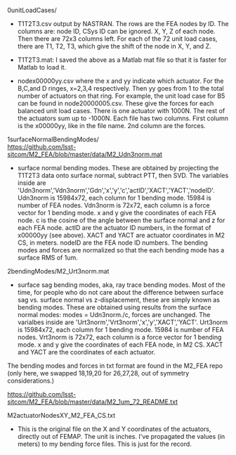 0unitLoadCases/

* T1T2T3.csv output by NASTRAN. The rows are the FEA nodes by ID. The columns are: node ID, CSys ID can be ignored. X, Y, Z of each node. Then there are 72x3 columns left. For each of the 72 unit load cases, there are T1, T2, T3, which give the shift of the node in X, Y, and Z.

* T1T2T3.mat: I saved the above as a Matlab mat file so that it is faster for Matlab to load it.

* nodex00000yy.csv where the x and yy indicate which actuator. For the B,C,and D ringes, x=2,3,4 respectively. Then yy goes from 1 to the total number of actuators on that ring. For example, the unit load case for B5 can be found in node20000005.csv. These give the forces for each balanced unit load cases. There is one actuator with 1000N. The rest of the actuators sum up to -1000N. Each file has two columns. First column is the x00000yy, like in the file name. 2nd column are the forces.

1surfaceNormalBendingModes/  
https://github.com/lsst-sitcom/M2_FEA/blob/master/data/M2_Udn3norm.mat

* surface normal bending modes. These are obtained by projecting the T1T2T3 data onto surface normal, subtract PTT, then SVD. The variables inside are 'Udn3norm','Vdn3norm','Gdn','x','y','c','actID','XACT','YACT','nodeID'. Udn3norm is 15984x72, each column for 1 bending mode. 15984 is number of FEA nodes. Vdn3norm is 72x72, each column is a force vector for 1 bending mode. x and y give the coordinates of each FEA node. c is the cosine of the angle between the surface normal and z for each FEA node. actID are the actuator ID numbers, in the format of x00000yy (see above). XACT and YACT are actuator coordinates in M2 CS, in meters. nodeID are the FEA node ID numbers. The bending modes and forces are normalized so that the each bending mode has a surface RMS of 1um.

2bendingModes/M2_Urt3norm.mat

* surface sag bending modes, aka, ray trace bending modes. Most of the time, for people who do not care about the difference between surface sag vs. surface normal vs z-displacement, these are simply known as bending modes. These are obtained using results from the surface normal modes: modes = Udn3norm./c, forces are unchanged. The varialbes inside are 'Urt3norm','Vrt3norm','x','y','XACT','YACT'. Urt3norm is 15984x72, each column for 1 bending mode. 15984 is number of FEA nodes. Vrt3norm is 72x72, each column is a force vector for 1 bending mode. x and y give the coordinates of each FEA node, in M2 CS. XACT and YACT are the coordinates of each actuator.

The bending modes and forces in txt format are found in the M2_FEA repo (only here, we swapped 18,19,20 for 26,27,28, out of symmetry considerations.)

https://github.com/lsst-sitcom/M2_FEA/blob/master/data/M2_1um_72_README.txt

M2actuatorNodesXY_M2_FEA_CS.txt

* This is the original file on the X and Y coordinates of the actuators, directly out of FEMAP. The unit is inches. I've propagated the values (in meters) to my bending force files. This is just for the record.


